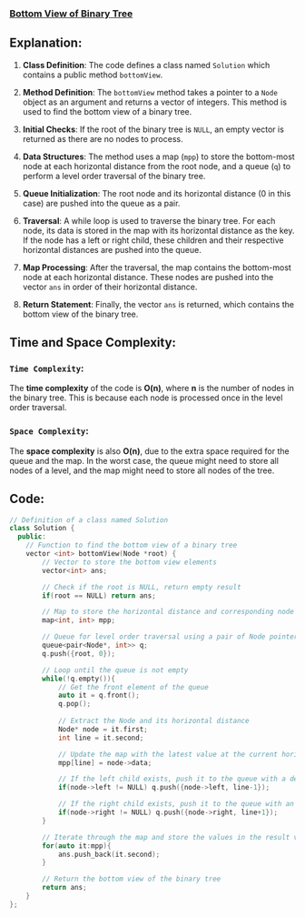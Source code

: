 ### [Bottom View of Binary Tree](https://www.geeksforgeeks.org/problems/bottom-view-of-binary-tree/1)

## Explanation:
1. **Class Definition**: The code defines a class named `Solution` which contains a public method `bottomView`.

2. **Method Definition**: The `bottomView` method takes a pointer to a `Node` object as an argument and returns a vector of integers. This method is used to find the bottom view of a binary tree.

3. **Initial Checks**: If the root of the binary tree is `NULL`, an empty vector is returned as there are no nodes to process.

4. **Data Structures**: The method uses a map (`mpp`) to store the bottom-most node at each horizontal distance from the root node, and a queue (`q`) to perform a level order traversal of the binary tree.

5. **Queue Initialization**: The root node and its horizontal distance (0 in this case) are pushed into the queue as a pair.

6. **Traversal**: A while loop is used to traverse the binary tree. For each node, its data is stored in the map with its horizontal distance as the key. If the node has a left or right child, these children and their respective horizontal distances are pushed into the queue.

7. **Map Processing**: After the traversal, the map contains the bottom-most node at each horizontal distance. These nodes are pushed into the vector `ans` in order of their horizontal distance.

8. **Return Statement**: Finally, the vector `ans` is returned, which contains the bottom view of the binary tree.


## Time and Space Complexity:
### `Time Complexity`:
The **time complexity** of the code is **O(n)**, where **n** is the number of nodes in the binary tree. This is because each node is processed once in the level order traversal.

### `Space Complexity`:
The **space complexity** is also **O(n)**, due to the extra space required for the queue and the map. In the worst case, the queue might need to store all nodes of a level, and the map might need to store all nodes of the tree.

## Code:
```cpp
// Definition of a class named Solution
class Solution {
  public:
    // Function to find the bottom view of a binary tree
    vector <int> bottomView(Node *root) {
        // Vector to store the bottom view elements
        vector<int> ans;

        // Check if the root is NULL, return empty result
        if(root == NULL) return ans;

        // Map to store the horizontal distance and corresponding node value
        map<int, int> mpp;

        // Queue for level order traversal using a pair of Node pointer and horizontal distance
        queue<pair<Node*, int>> q;
        q.push({root, 0});

        // Loop until the queue is not empty
        while(!q.empty()){
            // Get the front element of the queue
            auto it = q.front();
            q.pop();
            
            // Extract the Node and its horizontal distance
            Node* node = it.first;
            int line = it.second;

            // Update the map with the latest value at the current horizontal distance
            mpp[line] = node->data;

            // If the left child exists, push it to the queue with a decreased horizontal distance
            if(node->left != NULL) q.push({node->left, line-1});

            // If the right child exists, push it to the queue with an increased horizontal distance
            if(node->right != NULL) q.push({node->right, line+1});
        }

        // Iterate through the map and store the values in the result vector
        for(auto it:mpp){
            ans.push_back(it.second);
        }

        // Return the bottom view of the binary tree
        return ans;
    }
};
```
